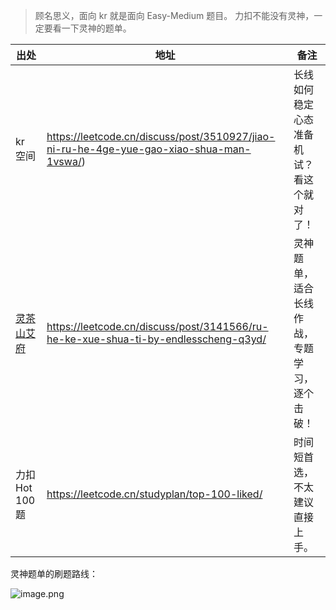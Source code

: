 
> 顾名思义，面向 kr 就是面向 Easy-Medium 题目。
> 力扣不能没有灵神，一定要看一下灵神的题单。 

| 出处                                           | 地址                                                                                       | 备注                     |
| -------------------------------------------- | ---------------------------------------------------------------------------------------- | ---------------------- |
| kr 空间                                        | https://leetcode.cn/discuss/post/3510927/jiao-ni-ru-he-4ge-yue-gao-xiao-shua-man-1vswa/) | 长线如何稳定心态准备机试？看这个就对了！   |
| [灵茶山艾府](https://leetcode.cn/u/endlesscheng/) | https://leetcode.cn/discuss/post/3141566/ru-he-ke-xue-shua-ti-by-endlesscheng-q3yd/      | 灵神题单，适合长线作战，专题学习，逐个击破！ |
| 力扣Hot 100 题                                  | https://leetcode.cn/studyplan/top-100-liked/                                             | 时间短首选，不太建议直接上手。        |

灵神题单的刷题路线：

![image.png](https://ccccooh.oss-cn-hangzhou.aliyuncs.com/img/202510060057793.png)
